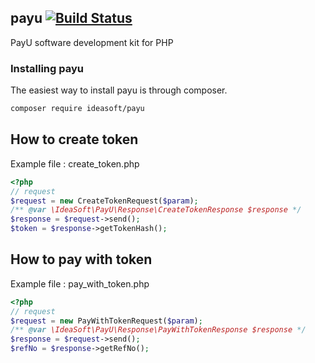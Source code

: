 ## payu [![Build Status](https://travis-ci.org/IdeasoftLabs/payu.svg?branch=master)](https://travis-ci.org/IdeasoftLabs/payu)
PayU software development kit for PHP

### Installing payu
The easiest way to install payu is through composer.
```bash
composer require ideasoft/payu
```
## How to create token
Example file : create_token.php
```php
<?php
// request
$request = new CreateTokenRequest($param);
/** @var \IdeaSoft\PayU\Response\CreateTokenResponse $response */
$response = $request->send();
$token = $response->getTokenHash();
```
## How to pay with token
Example file : pay_with_token.php
```php
<?php
// request
$request = new PayWithTokenRequest($param);
/** @var \IdeaSoft\PayU\Response\PayWithTokenResponse $response */
$response = $request->send();
$refNo = $response->getRefNo();
```